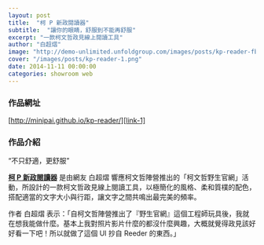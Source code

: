 ```yaml
---
layout: post
title:  "柯 P 新政閱讀器"
subtitle:  "讓你的眼睛，舒服到不能再舒服"
excerpt: "一款柯文哲政見線上閱讀工具"
author: "白超熠"
image: "http://demo-unlimited.unfoldgroup.com/images/posts/kp-reader-fb.png"
cover: "/images/posts/kp-reader-1.png"
date: 2014-11-11 00:00:00
categories: showroom web
---
```


[link-1]:http://minipai.github.io/kp-reader/
[link-2]:http://minipai.tumblr.com/post/95863472192/p

### 作品網址
[http://minipai.github.io/kp-reader/][link-1]

### 作品介紹

<q class="right">不只舒適，更舒服</q>

<strong>[柯 P 新政閱讀器][link-1]</strong> 是由網友 白超熠 響應柯文哲陣營推出的「柯文哲野生官網」活動，所設計的一款柯文哲政見線上閱讀工具，以極簡化的風格、柔和質樸的配色，搭配適當的文字大小與行距，讓文字之間共鳴出最完美的頻率。

作者 白超熠 表示：「自柯文哲陣營推出了『野生官網』這個工程師玩具後，我就在想我能做什麼。基本上我對照片影片什麼的都沒什麼興趣，大概就覺得政見該好好看一下吧！所以就做了這個 UI 抄自 Reeder 的東西。」
